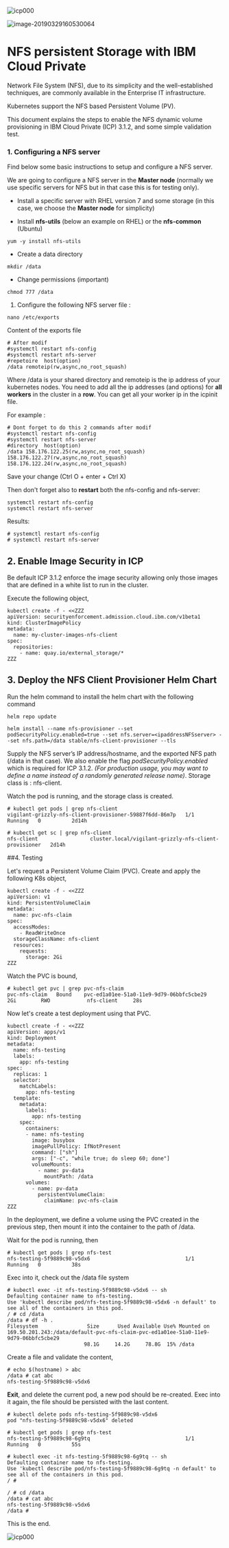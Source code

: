 ![icp000](images/icp000.png)



![image-20190329160530064](images/image-20190329160530064-3871930.png)



# NFS persistent Storage with IBM Cloud Private



Network File System (NFS), due to its simplicity and the well-established techniques, are commonly available in the Enterprise IT infrastructure.

Kubernetes support the NFS based Persistent Volume (PV). 

This document explains the steps to enable the NFS dynamic volume provisioning in IBM Cloud Private (ICP) 3.1.2, and some simple validation test.

### 1. Configuring a NFS server

Find below some basic instructions to setup and configure a NFS server. 

We are going to configure a NFS server in the **Master node** (normally we use specific servers for NFS but in that case this is for testing only).

- Install a specific server with RHEL version 7 and some storage (in this case, we choose the **Master node** for simplicity)

- Install **nfs-utils** (below an example on RHEL) or the **nfs-common** (Ubuntu)

`yum -y install nfs-utils`

- Create a data directory

`mkdir /data`

- Change permissions (important)

`chmod 777 /data`

1. Configure the following NFS server file :

`nano /etc/exports`

Content of the exports file

```console
# After modif
#systemctl restart nfs-config
#systemctl restart nfs-server
#repetoire  host(option)
/data remoteip(rw,async,no_root_squash) 
```

Where /data is your shared directory and remoteip is the ip address of your kubernetes nodes. You need to add all the ip addresses (and options) for **all workers** in the cluster in a **row**. You can get all your worker ip in the icpinit file.

For example :

```console
# Dont forget to do this 2 commands after modif
#systemctl restart nfs-config
#systemctl restart nfs-server
#directory  host(option)
/data 158.176.122.25(rw,async,no_root_squash) 158.176.122.27(rw,async,no_root_squash) 158.176.122.24(rw,async,no_root_squash)
```

Save your change (Ctrl O + enter + Ctrl X)

Then don't forget also to **restart** both the nfs-config and nfs-server:

```
systemctl restart nfs-config
systemctl restart nfs-server
```

Results:

```console
# systemctl restart nfs-config
# systemctl restart nfs-server
```



## 2. Enable Image Security in ICP

Be default ICP 3.1.2 enforce the image security allowing only those images that are defined in a white list to run in the cluster.

Execute the following object,

```
kubectl create -f - <<ZZZ
apiVersion: securityenforcement.admission.cloud.ibm.com/v1beta1
kind: ClusterImagePolicy
metadata:
  name: my-cluster-images-nfs-client
spec:
  repositories:
    - name: quay.io/external_storage/*
ZZZ
```



## 3. Deploy the NFS Client Provisioner Helm Chart

Run the helm command to install the helm chart with the following command

```
helm repo update

helm install --name nfs-provisioner --set podSecurityPolicy.enabled=true --set nfs.server=<ipaddressNFSserver> --set nfs.path=/data stable/nfs-client-provisioner --tls
```

Supply the NFS server’s IP address/hostname, and the exported NFS path (/data in that case). We also enable the flag *podSecurityPolicy.enabled* which is required for ICP 3.1.2. *(For production usage, you may want to define a name instead of a randomly generated release name)*. Storage class is : nfs-client.

Watch the pod is running, and the storage class is created.

```
# kubectl get pods | grep nfs-client
vigilant-grizzly-nfs-client-provisioner-59887f6dd-86m7p   1/1     Running   0          2d14h

# kubectl get sc | grep nfs-client
nfs-client                 cluster.local/vigilant-grizzly-nfs-client-provisioner   2d14h
```



##4. Testing

Let's request a Persistent Volume Claim (PVC). Create and apply the following K8s object,

```
kubectl create -f - <<ZZZ
apiVersion: v1
kind: PersistentVolumeClaim
metadata:
  name: pvc-nfs-claim
spec:
  accessModes:
    - ReadWriteOnce
  storageClassName: nfs-client
  resources:
    requests:
      storage: 2Gi
ZZZ
```

Watch the PVC is bound,

```
# kubectl get pvc | grep pvc-nfs-claim
pvc-nfs-claim   Bound    pvc-ed1a01ee-51a0-11e9-9d79-06bbfc5cbe29   2Gi        RWO            nfs-client     28s
```

Now let's create a test deployment using that PVC.

```
kubectl create -f - <<ZZZ
apiVersion: apps/v1
kind: Deployment
metadata:
  name: nfs-testing
  labels:
    app: nfs-testing
spec:
  replicas: 1
  selector:
    matchLabels:
      app: nfs-testing
  template:
    metadata:
      labels:
        app: nfs-testing
    spec:
      containers:
      - name: nfs-testing
        image: busybox
        imagePullPolicy: IfNotPresent
        command: ["sh"]
        args: ["-c", "while true; do sleep 60; done"]
        volumeMounts:
          - name: pv-data
            mountPath: /data
      volumes:
        - name: pv-data
          persistentVolumeClaim:
            claimName: pvc-nfs-claim
ZZZ
```

In the deployment, we define a volume using the PVC created in the previous step, then mount it into the container to the path of /data.

Wait for the pod is running, then

```
# kubectl get pods | grep nfs-test
nfs-testing-5f9889c98-v5dx6                               1/1     Running   0          38s
```

Exec into it, check out the /data file system

```
# kubectl exec -it nfs-testing-5f9889c98-v5dx6 -- sh
Defaulting container name to nfs-testing.
Use 'kubectl describe pod/nfs-testing-5f9889c98-v5dx6 -n default' to see all of the containers in this pod.
/ # cd /data
/data # df -h .
Filesystem                Size      Used Available Use% Mounted on
169.50.201.243:/data/default-pvc-nfs-claim-pvc-ed1a01ee-51a0-11e9-9d79-06bbfc5cbe29
                         98.1G     14.2G     78.8G  15% /data
```

Create a file and validate the content,

```
# echo $(hostname) > abc
/data # cat abc
nfs-testing-5f9889c98-v5dx6
```

**Exit**, and delete the current pod, a new pod should be re-created. Exec into it again, the file should be persisted with the last content.

```
# kubectl delete pods nfs-testing-5f9889c98-v5dx6
pod "nfs-testing-5f9889c98-v5dx6" deleted

# kubectl get pods | grep nfs-test
nfs-testing-5f9889c98-6g9tq                               1/1     Running   0          55s

# kubectl exec -it nfs-testing-5f9889c98-6g9tq -- sh
Defaulting container name to nfs-testing.
Use 'kubectl describe pod/nfs-testing-5f9889c98-6g9tq -n default' to see all of the containers in this pod.
/ # 

/ # cd /data
/data # cat abc
nfs-testing-5f9889c98-v5dx6
/data # 

```

This is the end.

![icp000](images/icp000.png)







